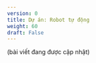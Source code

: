 ```yaml
---
version: 0
title: Dự án: Robot tự động
weight: 60
draft: False
---
```


(bài viết đang được cập nhật)